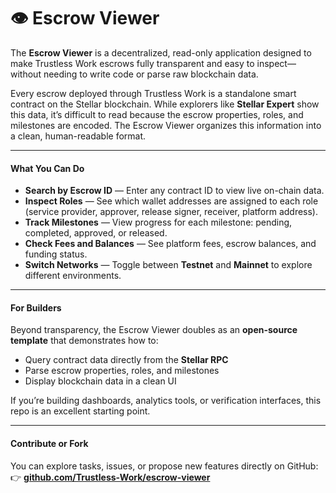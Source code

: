 # 👁️ Escrow Viewer

The **Escrow Viewer** is a decentralized, read-only application designed to make Trustless Work escrows fully transparent and easy to inspect—without needing to write code or parse raw blockchain data.

Every escrow deployed through Trustless Work is a standalone smart contract on the Stellar blockchain. While explorers like **Stellar Expert** show this data, it’s difficult to read because the escrow properties, roles, and milestones are encoded. The Escrow Viewer organizes this information into a clean, human-readable format.

***

#### What You Can Do

* **Search by Escrow ID** — Enter any contract ID to view live on-chain data.
* **Inspect Roles** — See which wallet addresses are assigned to each role (service provider, approver, release signer, receiver, platform address).
* **Track Milestones** — View progress for each milestone: pending, completed, approved, or released.
* **Check Fees and Balances** — See platform fees, escrow balances, and funding status.
* **Switch Networks** — Toggle between **Testnet** and **Mainnet** to explore different environments.

***

#### For Builders

Beyond transparency, the Escrow Viewer doubles as an **open-source template** that demonstrates how to:

* Query contract data directly from the **Stellar RPC**
* Parse escrow properties, roles, and milestones
* Display blockchain data in a clean UI

If you’re building dashboards, analytics tools, or verification interfaces, this repo is an excellent starting point.

***

#### Contribute or Fork

You can explore tasks, issues, or propose new features directly on GitHub:\
👉 [**github.com/Trustless-Work/escrow-viewer**](https://github.com/Trustless-Work/escrow-viewer)
